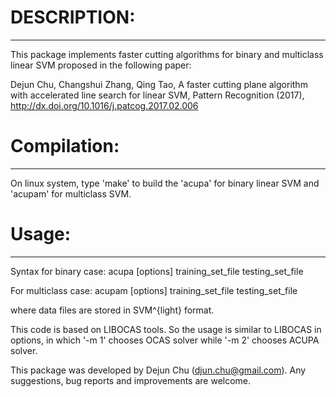 # DESCRIPTION:
------------
This package implements faster cutting algorithms for binary and multiclass linear SVM proposed in the following paper:

Dejun Chu, Changshui Zhang, Qing Tao, A faster cutting plane algorithm with accelerated line search for linear SVM, Pattern Recognition (2017), http://dx.doi.org/10.1016/j.patcog.2017.02.006

# Compilation:
------------
On linux system, type 'make' to build the 'acupa' for binary linear SVM and 'acupam' for multiclass SVM.

# Usage:
------------
Syntax for binary case:
acupa [options] training_set_file testing_set_file

For multiclass case:
acupam [options] training_set_file testing_set_file

where data files are stored in SVM^{light} format.

This code is based on LIBOCAS tools. So the usage is similar to LIBOCAS in options, in which '-m 1' chooses OCAS solver while '-m 2' chooses ACUPA solver. 

This package was developed by Dejun Chu (djun.chu@gmail.com). Any suggestions, bug reports and improvements are welcome. 
